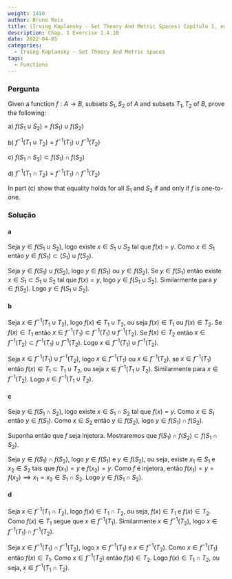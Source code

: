 ```yaml
---
weight: 1410
author: Bruno Reis
title: (Irving Kaplansky - Set Theory And Metric Spaces) Capítulo 1, exercício 1.4.10
description: Chap. 1 Exercise 1.4.10
date: 2022-04-05
categories:
  - Irving Kaplansky - Set Theory And Metric Spaces
tags:
  - Functions
---
```

### Pergunta
Given a function $f: A \rightarrow B$, subsets $S_1, S_2$ of $A$ and subsets $T_1, T_2$ of $B$, prove the following:

a) $f(S_1 \cup S_2) = f(S_1) \cup f(S_2)$

b) $f^{-1}(T_1 \cup T_2) = f^{-1}(T_1) \cup f^{-1}(T_2)$

c) $f(S_1 \cap S_2) \subset f(S_1) \cap f(S_2)$

d) $f^{-1}(T_1 \cap T_2) = f^{-1}(T_1) \cap f^{-1}(T_2)$

In part (c) show that equality holds for all $S_1$ and $S_2$ if and only if $f$ is one-to-one.

### Solução

#### a
Seja $y \in f(S_1 \cup S_2)$, logo existe $x \in S_1 \cup S_2$ tal que $f(x) = y$. Como $x \in S_1$ então $y \in f(S_1) \subset (S_1) \cup f(S_2)$.

Seja $y \in f(S_1) \cup f(S_2)$, logo $y \in f(S_1)$ ou $y \in f(S_2)$. Se $y \in f(S_1)$ então existe $x \in S_1 \subset S_1 \cup S_2$ tal que $f(x) = y$, logo $y \in f(S_1 \cup S_2)$. Similarmente para $y \in f(S_2)$. Logo $y \in f(S_1 \cup S_2)$.

#### b
Seja $x \in f^{-1}(T_1 \cup T_2)$, logo $f(x) \in T_1 \cup T_2$, ou seja $f(x) \in T_1$ ou $f(x) \in T_2$. Se $f(x) \in T_1$ então $x \in f^{-1}(T_1) \subset f^{-1}(T_1) \cup f^{-1}(T_2)$. Se $f(x) \in T_2$ então $x \in f^{-1}(T_2) \subset f^{-1}(T_1) \cup f^{-1}(T_2)$. Logo $x \in f^{-1}(T_1) \cup f^{-1}(T_2)$.

Seja $x \in f^{-1}(T_1) \cup f^{-1}(T_2)$, logo $x \in f^{-1}(T_1)$ ou $x \in f^{-1}(T_2)$. se $x \in f^{-1}(T_1)$ então $f(x) \in T_1 \subset T_1 \cup T_2$, ou seja $x \in f^{-1}(T_1 \cup T_2)$. Similarmente para $x \in f^{-1}(T_2)$. Logo $x \in f^{-1}(T_1 \cup T_2)$.

#### c
Seja $y \in f(S_1 \cap S_2)$, logo existe $x \in S_1 \cap S_2$ tal que $f(x) = y$. Como $x \in S_1$ então $y \in f(S_1)$. Como $x \in S_2$ então $y \in f(S_2)$, logo $y \in f(S_1) \cap f(S_2)$.

Suponha então que $f$ seja injetora. Mostraremos que $f(S_1) \cap f(S_2) \subset f(S_1 \cap S_2)$.

Seja $y \in f(S_1) \cap f(S_2)$, logo $y \in f(S_1)$ e $y \in f(S_2)$, ou seja, existe $x_1 \in S_1$ e $x_2 \in S_2$ tais que $f(x_1) = y$ e $f(x_2) = y$. Como $f$ é injetora, então $f(x_1) = y = f(x_2) \implies x_1 = x_2 \in S_1 \cap S_2$. Logo $y \in f(S_1 \cap S_2)$.

#### d
Seja $x \in f^{-1}(T_1 \cap T_2)$, logo $f(x) \in T_1 \cap T_2$, ou seja, $f(x) \in T_1$ e $f(x) \in T_2$. Como $f(x) \in T_1$ segue que $x \in f^{-1}(T_1)$. Similarmente $x \in f^{-1}(T_2)$, logo $x \in f^{-1}(T_1) \cap f^{-1}(T_2)$.

Seja $x \in f^{-1}(T_1) \cap f^{-1}(T_2)$, logo $x \in f^{-1}(T_1)$ e $x \in f^{-1}(T_2)$. Como $x \in f^{-1}(T_1)$ então $f(x) \in T_1$. Como $x \in f^{-1}(T_2)$ então $f(x) \in T_2$.
Logo $f(x) \in T_1 \cap T_2$, ou seja, $x \in f^{-1}(T_1 \cap T_2)$.

